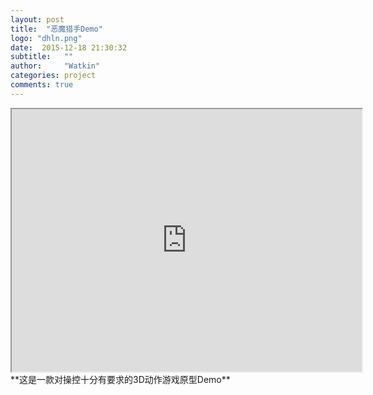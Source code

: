 ```yaml
---
layout: post
title:  "恶魔猎手Demo"
logo: "dhln.png"
date:  2015-12-18 21:30:32
subtitle:   ""
author:     "Watkin"
categories: project
comments: true
---
```


<center>
	 <iframe width="560" height="420" src="http://player.youku.com/embed/XMTQ3NTUyNDQzMg"> </iframe>
	<!--  <iframe width="560" height="420" src="http://player.youku.com/embed/XMTI4NzM1NTMyOA"> </iframe> -->
<body>
</body>
</center>
**这是一款对操控十分有要求的3D动作游戏原型Demo**